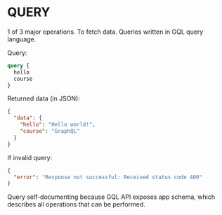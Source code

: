 # QUERY

1 of 3 major operations. To fetch data. Queries written in GQL query language.

Query:

```graphql
query {
  hello
  course
}
```

Returned data (in JSON):

```json
{
  "data": {
    "hello": "Hello world!",
    "course": "GraphQL"
  }
}
```

If invalid query:

```json
{
  "error": "Response not successful: Received status code 400"
}
```

Query self-documenting because GQL API exposes app schema, which describes all operations that can be performed.
